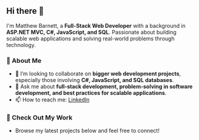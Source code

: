 ## Hi there 👋  

I'm Matthew Barnett, a **Full-Stack Web Developer** with a background in **ASP.NET MVC, C#, JavaScript, and SQL**. Passionate about building scalable web applications and solving real-world problems through technology.  

### 🚀 About Me  
- 👯 I’m looking to collaborate on **bigger web development projects**, especially those involving **C#, JavaScript, and SQL databases**.  
- 💬 Ask me about **full-stack development, problem-solving in software development, and best practices for scalable applications**.  
- 📫 How to reach me: [LinkedIn](https://www.linkedin.com/in/matthew-barnett-742b29341)

### 🔗 Check Out My Work  
- Browse my latest projects below and feel free to connect!  
